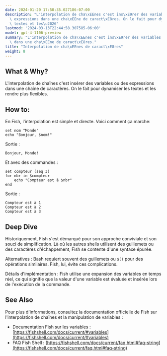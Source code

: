 ```yaml
---
date: 2024-01-20 17:50:35.027186-07:00
description: "L'interpolation de cha\xEEnes c'est ins\xE9rer des variables ou des\
  \ expressions dans une cha\xEEne de caract\xE8res. On le fait pour dynamiser les\
  \ textes et les\u2026"
lastmod: '2024-03-13T22:44:58.307585-06:00'
model: gpt-4-1106-preview
summary: "L'interpolation de cha\xEEnes c'est ins\xE9rer des variables ou des expressions\
  \ dans une cha\xEEne de caract\xE8res."
title: "Interpolation de cha\xEEnes de caract\xE8res"
weight: 8
---
```


## What & Why?
L'interpolation de chaînes c'est insérer des variables ou des expressions dans une chaîne de caractères. On le fait pour dynamiser les textes et les rendre plus flexibles.

## How to:
En Fish, l'interpolation est simple et directe. Voici comment ça marche:

```Fish Shell
set nom "Monde"
echo "Bonjour, $nom!"
```

Sortie :

```
Bonjour, Monde!
```

Et avec des commandes :

```Fish Shell
set compteur (seq 3)
for nbr in $compteur
    echo "Compteur est à $nbr"
end
```

Sortie :

```
Compteur est à 1
Compteur est à 2
Compteur est à 3
```

## Deep Dive
Historiquement, Fish s'est démarqué pour son approche conviviale et son souci de simplification. Là où les autres shells utilisent des guillemets ou des caractères d'échappement, Fish se contente d'une syntaxe épurée.

Alternatives : Bash requiert souvent des guillemets ou `$()` pour des opérations similaires. Fish, lui, évite ces complications.

Détails d'implémentation : Fish utilise une expansion des variables en temps réel, ce qui signifie que la valeur d'une variable est évaluée et insérée lors de l'exécution de la commande.

## See Also
Pour plus d'informations, consultez la documentation officielle de Fish sur l'interpolation de chaînes et la manipulation de variables :

- Documentation Fish sur les variables : [https://fishshell.com/docs/current/#variables](https://fishshell.com/docs/current/#variables)
- FAQ Fish Shell : [https://fishshell.com/docs/current/faq.html#faq-string](https://fishshell.com/docs/current/faq.html#faq-string)
